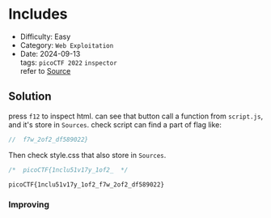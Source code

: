 # Includes
- Difficulty: Easy
- Category: `Web Exploitation`  
- Date: 2024-09-13  
tags: `picoCTF 2022` `inspector`  
refer to [Source](https://play.picoctf.org/practice/challenge/274?page=3)

## Solution
press `f12` to inspect html. can see that button call a function from `script.js`, and it's store in `Sources`. check script can find a part of flag like:
``` javascript
//  f7w_2of2_df589022}
```
Then check style.css that also store in `Sources`.
``` css
/*  picoCTF{1nclu51v17y_1of2_  */
```
``` plain
picoCTF{1nclu51v17y_1of2_f7w_2of2_df589022}
```

### Improving
